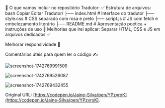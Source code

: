 

🎯 O que vamos incluir no repositório Tradutor:
✅ Estrutura de arquivos:
bash
Copiar
Editar
Tradutor/
├── index.html        # Interface do tradutor
├── style.css         # CSS separado com rosa e preto
├── script.js         # JS com fetch e embelezamento literário
├── README.md         # Apresentação poética + instruções de uso
🧠 Melhorias que irei aplicar:
Separar HTML, CSS e JS em arquivos dedicados ✅

Melhorar responsividade 📱

Comentários úteis para quem ler o código ✍️

![screenshot-1742769991509](https://github.com/user-attachments/assets/b6c650fd-3f9d-41e0-85bc-e93487e4e6da)

![screenshot-1742769526087](https://github.com/user-attachments/assets/fe25d04c-17a4-4e5d-83bb-170dfbdf03d7)

![screenshot-1742769432455](https://github.com/user-attachments/assets/484ac2c3-f786-4a3a-adc4-b0ed255037dd)

Original URL: [https://codepen.io/Jaine-Silva/pen/YPzvrxK](https://codepen.io/Jaine-Silva/pen/YPzvrxK).

